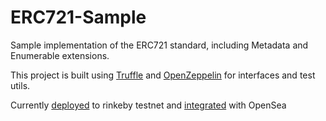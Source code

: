# ERC721-Sample

Sample implementation of the ERC721 standard, including Metadata and Enumerable extensions.

This project is built using [Truffle](https://trufflesuite.com/index.html) and [OpenZeppelin](https://openzeppelin.com/contracts/) for interfaces and test utils.

Currently [deployed](https://rinkeby.etherscan.io/address/0x7071cafe1a64FD27C4f951E62Bc3ae0a774d4CAF) to rinkeby testnet and [integrated](https://testnets.opensea.io/collection/space-art-v4) with OpenSea
